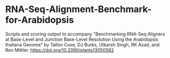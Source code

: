 # RNA-Seq-Alignment-Benchmark-for-Arabidopsis
Scripts and scoring output to accompany "Benchmarking RNA-Seq Aligners at Base-Level and Junction Base-Level Resolution Using the Arabidopsis thaliana Genome" by Tallon Coxe, DJ Burks, Utkarsh Singh, RK Azad, and Ron Mittler.
https://doi.org/10.3390/plants13050582
